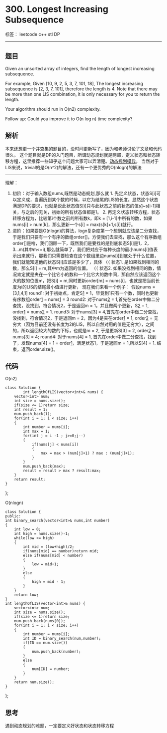 ﻿# 300. Longest Increasing Subsequence

标签： leetcode c++ stl DP

---

## 题目 ##
Given an unsorted array of integers, find the length of longest increasing subsequence.

For example,
Given [10, 9, 2, 5, 3, 7, 101, 18],
The longest increasing subsequence is [2, 3, 7, 101], therefore the length is 4. Note that there may be more than one LIS combination, it is only necessary for you to return the length.

Your algorithm should run in O(n2) complexity.

Follow up: Could you improve it to O(n log n) time complexity?



## 解析 ##
本来还想更一个并查集的题目的，没时间更新写了，因为和老师讨论了文章和代码很久。
这个题目就是DP的入门题目，所谓动态规划就是两部，定义状态和状态转移方程，这里推荐一些知乎这个问题大家可以弄清楚。[动态规划摸我][2]。
当然对于LIS来说，trivial的是O(n^2)的解法，还有一个更优秀的O(nlogn)的解法


----------


理解：

 1. 初阶：对于输入数组nums,既然是动态规划,那么就
          1. 先定义状态，状态S[i]可以定义成，当遍历到某个数的时候，以它为结尾的LIS的长度。显然这个状态满足DP的要求，也就是说此状态值S[i]只与此状态之前的状态的值s[1]~s[i-1]相关，与之后的无关，初始的所有状态值都是1。
          2. 再定义状态转移方程，状态转移方程为，比较第i个数之前的所有数k，即k = [1,i-1]中所有的数，如果nums[i] > num[k]，那么更新一个s[i] = max(s[k]+1,s[i])就行。
 2. 进阶：如果要是O(nlogn)的算法，logn复杂度第一个想到就应该是二分查找，于是我们只要有一个有序的数组order[]，方便我们去查找，那么这个有序数组order[]是啥，我们回顾一下，既然我们是要找的是到底状态S[i]是1，2，3...m(其中m<=i),那么就简单了，我们把对应于每种长度的最小nums[i]值表示出来就行，那我们只需要检查在这个数组里边nums[i]到底处于什么位置，我们就能知道他的状态S[i]应该是多少了，具体
         （（ 状态1. 是如果找到相同的数，那么S[i] = m,其中m为返回的位置。
         （（ 状态2. 如果没找到相同的数，情况肯定就是夹在一个比它小的数和一个比它大的数中间，那自然应该返回这个大的数的位置m，把S[i] = m,同时更新order[m] = nums[i]，也就是把当前长度为i的LIS的结尾最小值进行更新，
现在我们来看一个例子：
     假设nums = [3,1,4,1]
     round1: 对于初始点，肯定S[1] = 1，毕竟到1只有一个数，同时也更新有序数组order[1] = nums[1] = 3
     round2: 对于nums[2] = 1,首先在order中做二分查找，没找到，符合情况2，于是返回m = 1，并且做两个更新，S[2] = 1, order[1] = nums[2] = 1.
     round3: 对于nums[3] = 4,首先在order中做二分查找，没找到，符合情况2，于是返回m = 2，因为4是夹在order[1] = 1, order[2] = 无穷大（因为目前还没有长度为2的LIS，所以自然对用的值是无穷大），之间的，所以返回较大的数的下标，也就是m = 2, 于是更新S[3] = 2, order[2] = nums[3] = 4;
     round4: 对于nums[4] = 1, 首先在order中做二分查找，找到了，发现nums[4] = 1 = order[1]，满足状态1，于是返回m = 1,所以S[4] = 1.
     结束，返回order.size()。
     

## 代码 ##
O(n2)

    class Solution {
            int lengthOfLIS(vector<int>& nums) {
        vector<int> num;
        int size = nums.size();
        if(size <= 1)return size;
        int result = 1;
        num.push_back(1);
        for(int i = 1; i < size; i++)
        {
            int number = nums[i];
            int max = 1;
            for(int j = i -1 ; j>=0;j--)
            {
                if(nums[j] < nums[i])
                {
                    max = max > (num[j]+1) ? max : (num[j]+1);
                }
            }
            num.push_back(max);
            result = result > max ? result:max;
        }
        return result;
    }
};


O(nlogn)

    class Solution {
    public:
    int binary_search(vector<int>& nums,int number)
    {
        int low = 0;
        int high = nums.size()-1;
        while(low <= high)
        {
            int mid = (low+high)/2;
            if(nums[mid] == number)return mid;
            else if(nums[mid] < number)
            {
                low = mid+1;
            }
            else
            {
                high = mid - 1;
            }
        }
        return low;
    }
    int lengthOfLIS(vector<int>& nums) {
        vector<int> num;
        int size = nums.size();
        if(size <= 1)return size;
        num.push_back(nums[0]);
        for(int i = 1; i < size; i++)
        {
            int number = nums[i];
            int ID = binary_search(num,number);
            if(ID == num.size())
            {
                num.push_back(number);
            }
            else
            {
                num[ID] = number;
            }
        }
        return num.size();
    }
};
## 思考 ##
遇到动态规划的难题，一定要定义好状态和状态转移方程

  [1]: /94%20Binary%20Tree%20Inorder%20Traversal/94.png
  [2]: https://www.zhihu.com/question/23995189/answer/35429905